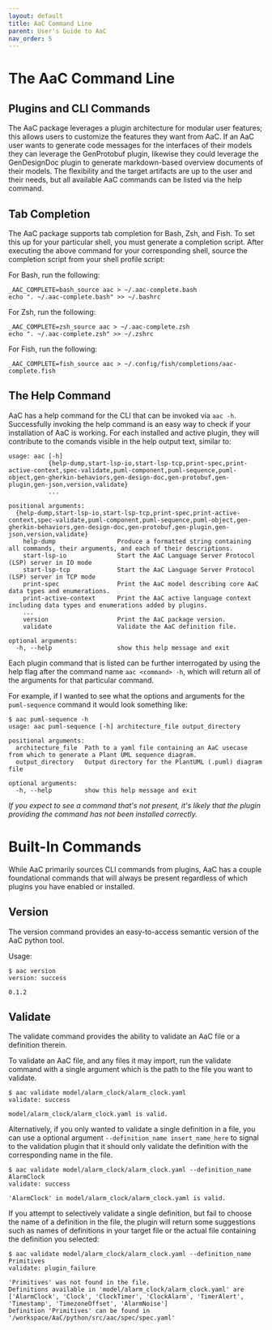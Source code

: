 ```yaml
---
layout: default
title: AaC Command Line
parent: User's Guide to AaC
nav_order: 5
---
```


# The AaC Command Line

## Plugins and CLI Commands
The AaC package leverages a plugin architecture for modular user features; this allows users to customize the features they want from AaC. If an AaC user wants to generate code messages for the interfaces of their models they can leverage the GenProtobuf plugin, likewise they could leverage the GenDesignDoc plugin to generate markdown-based overview documents of their models. The flexibility and the target artifacts are up to the user and their needs, but all available AaC commands can be listed via the help command.

## Tab Completion

The AaC package supports tab completion for Bash, Zsh, and Fish. To set this up
for your particular shell, you must generate a completion script. After
executing the above command for your corresponding shell, source the completion
script from your shell profile script:

For Bash, run the following:

```shell
_AAC_COMPLETE=bash_source aac > ~/.aac-complete.bash
echo ". ~/.aac-complete.bash" >> ~/.bashrc
```

For Zsh, run the following:

```shell
_AAC_COMPLETE=zsh_source aac > ~/.aac-complete.zsh
echo ". ~/.aac-complete.zsh" >> ~/.zshrc
```

For Fish, run the following:

```shell
_AAC_COMPLETE=fish_source aac > ~/.config/fish/completions/aac-complete.fish
```

## The Help Command
AaC has a help command for the CLI that can be invoked via `aac -h`. Successfully invoking the help command is an easy way to check if your installation of AaC is working. For each installed and active plugin, they will contribute to the comands visible in the help output text, similar to:
```
usage: aac [-h]
           {help-dump,start-lsp-io,start-lsp-tcp,print-spec,print-active-context,spec-validate,puml-component,puml-sequence,puml-object,gen-gherkin-behaviors,gen-design-doc,gen-protobuf,gen-plugin,gen-json,version,validate}
           ...

positional arguments:
  {help-dump,start-lsp-io,start-lsp-tcp,print-spec,print-active-context,spec-validate,puml-component,puml-sequence,puml-object,gen-gherkin-behaviors,gen-design-doc,gen-protobuf,gen-plugin,gen-json,version,validate}
    help-dump                 Produce a formatted string containing all commands, their arguments, and each of their descriptions.
    start-lsp-io              Start the AaC Language Server Protocol (LSP) server in IO mode
    start-lsp-tcp             Start the AaC Language Server Protocol (LSP) server in TCP mode
    print-spec                Print the AaC model describing core AaC data types and enumerations.
    print-active-context      Print the AaC active language context including data types and enumerations added by plugins.
    ...
    version                   Print the AaC package version.
    validate                  Validate the AaC definition file.

optional arguments:
  -h, --help                  show this help message and exit
```

 Each plugin command that is listed can be further interrogated by using the help flag after the command name `aac <command> -h`, which will return all of the arguments for that particular command.

For example, if I wanted to see what the options and arguments for the `puml-sequence` command it would look something like:
```
$ aac puml-sequence -h
usage: aac puml-sequence [-h] architecture_file output_directory

positional arguments:
  architecture_file  Path to a yaml file containing an AaC usecase from which to generate a Plant UML sequence diagram.
  output_directory   Output directory for the PlantUML (.puml) diagram file

optional arguments:
  -h, --help         show this help message and exit
```

*If you expect to see a command that's not present, it's likely that the plugin providing the command has not been installed correctly.*

# Built-In Commands
While AaC primarily sources CLI commands from plugins, AaC has a couple foundational commands that will always be present regardless of which plugins you have enabled or installed.

## Version
The version command provides an easy-to-access semantic version of the AaC python tool.

Usage:
```
$ aac version
version: success

0.1.2
```

## Validate
The validate command provides the ability to validate an AaC file or a definition therein.

To validate an AaC file, and any files it may import, run the validate command with a single argument which is the path to the file you want to validate.
```
$ aac validate model/alarm_clock/alarm_clock.yaml
validate: success

model/alarm_clock/alarm_clock.yaml is valid.
```

Alternatively, if you only wanted to validate a single definition in a file, you can use a optional argument `--definition_name insert_name_here` to signal to the validation plugin that it should only validate the definition with the corresponding name in the file.
```
$ aac validate model/alarm_clock/alarm_clock.yaml --definition_name AlarmClock
validate: success

'AlarmClock' in model/alarm_clock/alarm_clock.yaml is valid.
```

If you attempt to selectively validate a single definition, but fail to choose the name of a definition in the file, the plugin will return some suggestions such as names of definitions in your target file or the actual file containing the definition you selected:
```
$ aac validate model/alarm_clock/alarm_clock.yaml --definition_name Primitives
validate: plugin_failure

'Primitives' was not found in the file.
Definitions available in 'model/alarm_clock/alarm_clock.yaml' are ['AlarmClock', 'Clock', 'ClockTimer', 'ClockAlarm', 'TimerAlert', 'Timestamp', 'TimezoneOffset', 'AlarmNoise']
Definition 'Primitives' can be found in '/workspace/AaC/python/src/aac/spec/spec.yaml'
```
